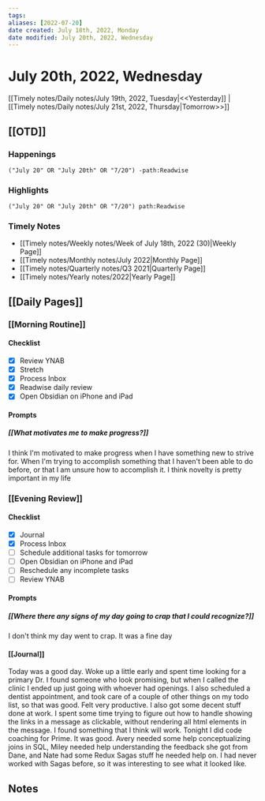 ```yaml
---
tags:
aliases: [2022-07-20]
date created: July 18th, 2022, Monday
date modified: July 20th, 2022, Wednesday
---
```


# July 20th, 2022, Wednesday

[[Timely notes/Daily notes/July 19th, 2022, Tuesday|<<Yesterday]] | [[Timely notes/Daily notes/July 21st, 2022, Thursday|Tomorrow>>]]

## [[OTD]]

### Happenings

```query
("July 20" OR "July 20th" OR "7/20") -path:Readwise
```

### Highlights

```query
("July 20" OR "July 20th" OR "7/20") path:Readwise
```

### Timely Notes

- [[Timely notes/Weekly notes/Week of July 18th, 2022 (30)|Weekly Page]]
- [[Timely notes/Monthly notes/July 2022|Monthly Page]]
- [[Timely notes/Quarterly notes/Q3 2021|Quarterly Page]]
- [[Timely notes/Yearly notes/2022|Yearly Page]]

## [[Daily Pages]]

### [[Morning Routine]]

#### Checklist

- [x] Review YNAB
- [x] Stretch
- [x] Process Inbox
- [x] Readwise daily review
- [x] Open Obsidian on iPhone and iPad

#### Prompts

##### [[What motivates me to make progress?]]

I think I'm motivated to make progress when I have something new to strive for. When I'm trying to accomplish something that I haven't been able to do before, or that I am unsure how to accomplish it. I think novelty is pretty important in my life

### [[Evening Review]]

#### Checklist

- [x] Journal
- [x] Process Inbox
- [ ] Schedule additional tasks for tomorrow
- [ ] Open Obsidian on iPhone and iPad
- [ ] Reschedule any incomplete tasks
- [ ] Review YNAB

#### Prompts

##### [[Where there any signs of my day going to crap that I could recognize?]]

I don't think my day went to crap. It was a fine day

#### [[Journal]]

Today was a good day. Woke up a little early and spent time looking for a primary Dr. I found someone who look promising, but when I called the clinic I ended up just going with whoever had openings. I also scheduled a dentist appointment, and took care of a couple of other things on my todo list, so that was good. Felt very productive. I also got some decent stuff done at work. I spent some time trying to figure out how to handle showing the links in a message as clickable, without rendering all html elements in the message. I found something that I think will work. Tonight I did code coaching for Prime. It was good. Avery needed some help conceptualizing joins in SQL, Miley needed help understanding the feedback she got from Dane, and Nate had some Redux Sagas stuff he needed help on. I had never worked with Sagas before, so it was interesting to see what it looked like.

## Notes
